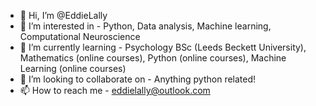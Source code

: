 - 👋 Hi, I’m @EddieLally
- 👀 I’m interested in - Python, Data analysis, Machine learning, Computational Neuroscience
- 🌱 I’m currently learning -  Psychology BSc (Leeds Beckett University), Mathematics (online courses), Python (online courses), Machine Learning (online courses)
- 💞️ I’m looking to collaborate on - Anything python related!
- 📫 How to reach me - eddielally@outlook.com

<!---
EddieLally/EddieLally is a ✨ special ✨ repository because its `README.md` (this file) appears on your GitHub profile.
You can click the Preview link to take a look at your changes.
--->
